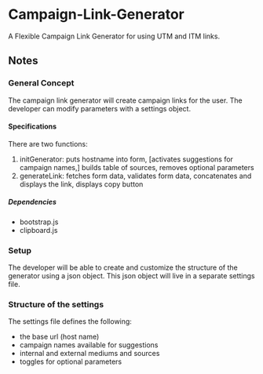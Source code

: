 # Campaign-Link-Generator
A Flexible Campaign Link Generator for using UTM and ITM links.

## Notes

### General Concept

The campaign link generator will create campaign links for the user. 
The developer can modify parameters with a settings object.

#### Specifications

There are two functions:

1. initGenerator: puts hostname into form, [activates suggestions for campaign names,] builds table of sources, removes optional parameters
2. generateLink: fetches form data, validates form data, concatenates and displays the link, displays copy button

##### Dependencies

* bootstrap.js
* clipboard.js

### Setup

The developer will be able to create and customize the structure of the generator using a json object. This json object will live in a separate settings file.

### Structure of the settings

The settings file defines the following:

* the base url (host name)
* campaign names available for suggestions
* internal and external mediums and sources
* toggles for optional parameters
